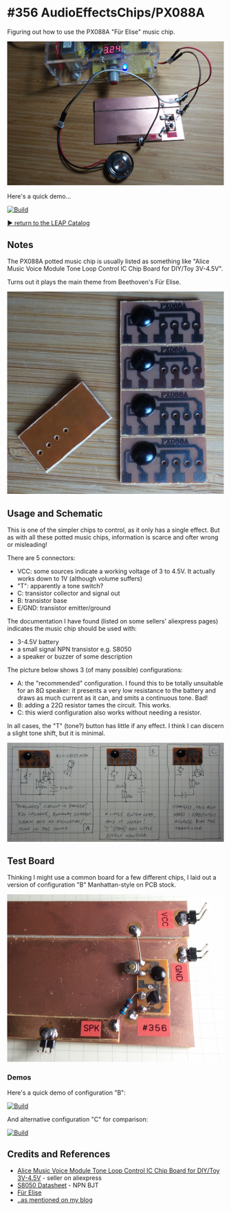 # #356 AudioEffectsChips/PX088A

Figuring out how to use the PX088A "Für Elise" music chip.

![Build](./assets/PX088A_build.jpg?raw=true)

Here's a quick demo...

[![Build](http://img.youtube.com/vi/k8RLe6Krhd0/0.jpg)](http://www.youtube.com/watch?v=k8RLe6Krhd0)

[:arrow_forward: return to the LEAP Catalog](http://leap.tardate.com)

## Notes

The PX088A potted music chip is usually listed as something like
"Alice Music Voice Module Tone Loop Control IC Chip Board for DIY/Toy 3V-4.5V".

Turns out it plays the main theme from Beethoven's Für Elise.

![PX088A_chip](./assets/PX088A_chip.jpg?raw=true)

## Usage and Schematic

This is one of the simpler chips to control, as it only has a single effect.
But as with all these potted music chips, information is scarce and ofter wrong or misleading!

There are 5 connectors:

* VCC: some sources indicate a working voltage of 3 to 4.5V. It actually works down to 1V (although volume suffers)
* "T": apparently a tone switch?
* C: transistor collector and signal out
* B: transistor base
* E/GND: transistor emitter/ground

The documentation I have found (listed on some sellers' aliexpress pages) indicates the music chip should be used with:

* 3-4.5V battery
* a small signal NPN transistor e.g. S8050
* a speaker or buzzer of some description

The picture below shows 3 (of many possible) configurations:

* A: the "recommended" configuration. I found this to be totally unsuitable for an 8Ω speaker: it presents a very low resistance to the battery and draws as much current as it can, and smits a continuous tone. Bad!
* B: adding a 22Ω resistor tames the circuit. This works.
* C: this wierd configuration also works without needing a resistor.

In all cases, the "T" (tone?) button has little if any effect. I think I can discern a slight tone shift, but it is minimal.

![PX088A_schematic](./assets/PX088A_schematic.jpg?raw=true)

## Test Board

Thinking I might use a common board for a few different chips, I laid out a version of configuration "B" Manhattan-style on PCB stock.

![PX088A_test_board](./assets/PX088A_test_board.jpg?raw=true)

### Demos

Here's a quick demo of configuration "B":

[![Build](http://img.youtube.com/vi/k8RLe6Krhd0/0.jpg)](http://www.youtube.com/watch?v=k8RLe6Krhd0)

And alternative configuration "C" for comparison:

[![Build](http://img.youtube.com/vi/LwAlxbyrHlE/0.jpg)](http://www.youtube.com/watch?v=LwAlxbyrHlE)


## Credits and References
* [Alice Music Voice Module Tone Loop Control IC Chip Board for DIY/Toy 3V-4.5V](https://www.aliexpress.com/item/10PCS-PX088-Alice-Music-Voice-Module-Tone-Loop-Control-IC-Chip-Board-High-Songs-3V-4/32821795206.html) - seller on aliexpress
* [S8050 Datasheet](http://electronics.se-ed.com/magic/s8050.pdf) - NPN BJT
* [Für Elise](https://en.wikipedia.org/wiki/F%C3%BCr_Elise)
* [..as mentioned on my blog](https://blog.tardate.com/2017/12/leap356-px088a-music-chip.html)
